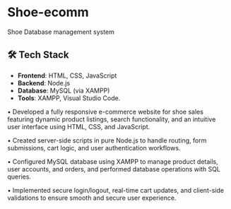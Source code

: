 # Shoe-ecomm
Shoe Database management system

## 🛠️ Tech Stack

- **Frontend**: HTML, CSS, JavaScript
- **Backend**: Node.js
- **Database**: MySQL (via XAMPP)
- **Tools**: XAMPP, Visual Studio Code.
  
• Developed a fully responsive e-commerce website for shoe sales featuring dynamic product listings, search 
functionality, and an intuitive user interface using HTML, CSS, and JavaScript. 

• Created server-side scripts in pure Node.js to handle routing, form submissions, cart logic, and user authentication 
workflows. 

• Configured MySQL database using XAMPP to manage product details, user accounts, and orders, and performed 
database operations with SQL queries. 

• Implemented secure login/logout, real-time cart updates, and client-side validations to ensure smooth and secure 
user experience. 
